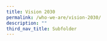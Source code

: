 ```yaml
---
title: Vision 2030
permalink: /who-we-are/vision-2030/
description: ""
third_nav_title: Subfolder
---
```



